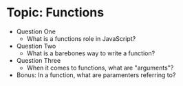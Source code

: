 # Topic: Functions

- Question One 
    - What is a functions role in JavaScript?
- Question Two
    - What is a barebones way to write a function?
- Question Three
    - When it comes to functions, what are "arguments"?
- Bonus: In a function, what are paramenters referring to?
    